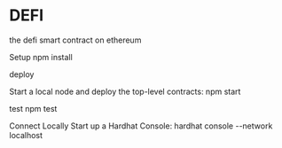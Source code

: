 # DEFI

the defi smart contract on ethereum

Setup
npm install

deploy

Start a local node and deploy the top-level contracts:
npm start


test
npm test

Connect Locally
Start up a Hardhat Console:
hardhat console --network localhost
